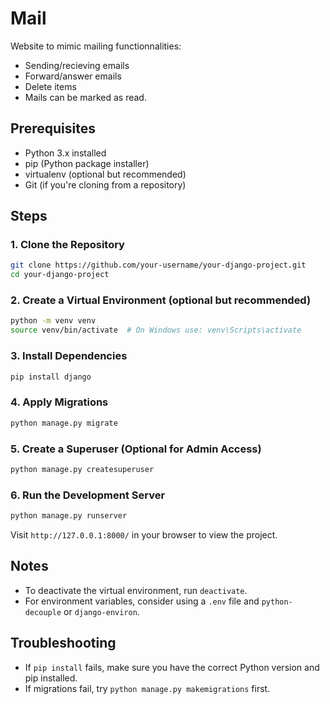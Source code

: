 # Mail

Website to mimic mailing functionnalities:
- Sending/recieving emails
- Forward/answer emails
- Delete items
- Mails can be marked as read.

## Prerequisites

- Python 3.x installed
- pip (Python package installer)
- virtualenv (optional but recommended)
- Git (if you're cloning from a repository)

## Steps

### 1. Clone the Repository

```bash
git clone https://github.com/your-username/your-django-project.git
cd your-django-project
```

### 2. Create a Virtual Environment (optional but recommended)

```bash
python -m venv venv
source venv/bin/activate  # On Windows use: venv\Scripts\activate
```

### 3. Install Dependencies

```bash
pip install django
```

### 4. Apply Migrations

```bash
python manage.py migrate
```

### 5. Create a Superuser (Optional for Admin Access)

```bash
python manage.py createsuperuser
```

### 6. Run the Development Server

```bash
python manage.py runserver
```

Visit `http://127.0.0.1:8000/` in your browser to view the project.

## Notes

- To deactivate the virtual environment, run `deactivate`.
- For environment variables, consider using a `.env` file and `python-decouple` or `django-environ`.

## Troubleshooting

- If `pip install` fails, make sure you have the correct Python version and pip installed.
- If migrations fail, try `python manage.py makemigrations` first.
